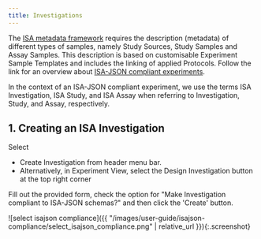 ```yaml
---
title: Investigations
---
```


The [ISA metadata framework](https://isa-specs.readthedocs.io/en/latest/isamodel.html) requires the description (metadata) of different types of samples, namely Study Sources, Study Samples and Assay Samples. This description is based on customisable Experiment Sample Templates and includes the linking of applied Protocols. Follow the link for an overview about [ISA-JSON compliant experiments](isa-json-compliant-experiment.html).

In the context of an ISA-JSON compliant experiment, we use the terms ISA Investigation, ISA Study, and ISA Assay when referring to Investigation, Study, and Assay, respectively.

## 1. Creating an ISA Investigation
Select
* Create Investigation from header menu bar.
* Alternatively, in Experiment View, select the Design Investigation button at the top right corner

Fill out the provided form, check the option for "Make Investigation compliant to ISA-JSON schemas?" and then click the 'Create' button.

![select isajson compliance]({{ "/images/user-guide/isajson-compliance/select_isajson_compliance.png" | relative_url }}){:.screenshot}

